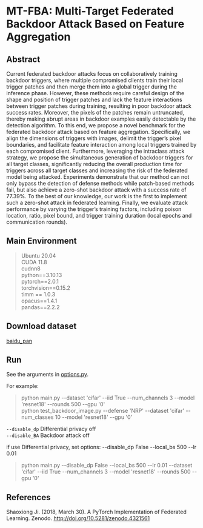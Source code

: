# MT-FBA: Multi-Target Federated Backdoor Attack Based on Feature Aggregation

## Abstract   
Current federated backdoor attacks focus on collaboratively training backdoor triggers, where multiple compromised clients train their local trigger patches and then merge them into a global trigger during the inference phase. However, these methods require careful design of the shape and position of trigger patches and lack the feature interactions between trigger patches during training, resulting in poor backdoor attack success rates. Moreover, the pixels of the patches remain untruncated, thereby making abrupt areas in backdoor examples easily detectable by the detection algorithm. To this end, we propose a novel benchmark for the federated backdoor attack based on feature aggregation. Specifically, we align the dimensions of triggers with images, delimit the trigger’s pixel boundaries, and facilitate feature interaction among local triggers trained by each compromised client. Furthermore, leveraging the intraclass attack strategy, we propose the simultaneous generation of backdoor triggers for all target classes, significantly reducing
the overall production time for triggers across all target classes and increasing the risk of the federated model being attacked. Experiments demonstrate that our method can not only bypass the detection of defense methods while patch-based methods fail, but also achieve a zero-shot backdoor attack with a success rate of 77.39%. To the best of our knowledge, our work is the first to implement such a zero-shot attack in federated learning. Finally, we evaluate attack performance by varying the trigger’s training factors, including poison location, ratio, pixel bound, and trigger training duration (local epochs and communication rounds).   

## Main Environment  
> Ubuntu 20.04  
> CUDA 11.8  
> cudnn8  
> python==3.10.13  
> pytorch==2.0.1  
> torchvision==0.15.2  
> timm == 1.0.3   
> opacus==1.4.1  
> pandas==2.2.2      

## Download dataset 
[baidu_pan](https://pan.baidu.com/s/1KKk7O418DoVFeFrs4tLt-A?pwd=uf0z)

## Run   
   
See the arguments in [options.py](utils/options.py).    
    
For example:   
> python main.py --dataset 'cifar' --iid True --num_channels 3 --model 'resnet18' --rounds 500  --gpu '0'          
> python test_backdoor_image.py --defense 'NRP' --dataset 'cifar' --num_classes 10 --model 'resnet18'  --gpu '0'           
    
`--disable_dp` Differential privacy off    
`--disable_BA`   Backdoor attack off     
   
if use Differential privacy, set options:  --disable_dp False  --local_bs 500  --lr 0.01        
> python main.py --disable_dp False  --local_bs 500   --lr 0.01  --dataset 'cifar' --iid True --num_channels 3 --model 'resnet18' --rounds 500  --gpu '0'      

## References   
Shaoxiong Ji. (2018, March 30). A PyTorch Implementation of Federated Learning. Zenodo. http://doi.org/10.5281/zenodo.4321561     


